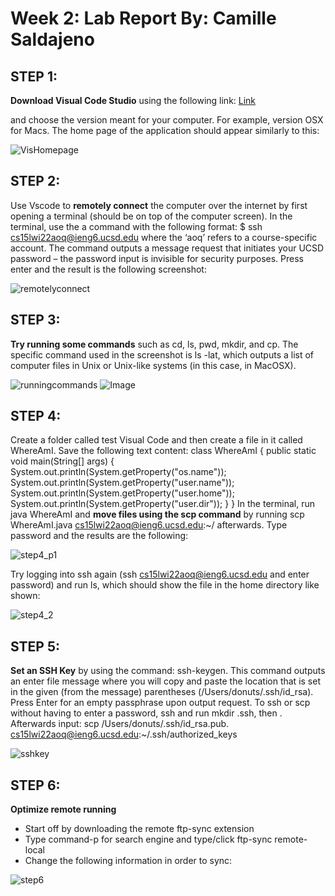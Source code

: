 __Week 2: Lab Report By: Camille Saldajeno__
=========

STEP 1:
---------

__Download Visual Code Studio__ using the following link: 
[Link][1]

[1]: https://code.visualstudio.com/ 

and choose the version meant for your computer. For example, version OSX for Macs. The home page of the application should appear similarly to this:

![VisHomepage](https://user-images.githubusercontent.com/91626896/150620490-b7beec5f-846e-4daf-acbe-f07b8f978b3e.png)


STEP 2:
---------
Use Vscode to __remotely connect__ the computer over the internet by first opening a terminal (should be on top of the computer screen). In the terminal, use the a command with the following format:
$ ssh cs15lwi22aoq@ieng6.ucsd.edu  where the ‘aoq’ refers to a course-specific account. The command outputs a message request that initiates your UCSD password – the password input is invisible for security purposes. Press enter and the result is the following screenshot:

![remotelyconnect](https://user-images.githubusercontent.com/91626896/150620546-1ed72251-071b-4d7f-a7d7-a115d2cbc684.png)


STEP 3:
---------
__Try running some commands__ such as cd, ls, pwd, mkdir, and cp. The specific command used in the screenshot is ls -lat, which outputs a list of computer files in Unix or Unix-like systems (in this case, in MacOSX).

![runningcommands](https://user-images.githubusercontent.com/91626896/150620571-283992f7-6d6a-47e8-aa24-3067ca06b556.png)
![Image][1]

STEP 4:
---------
Create a folder called test Visual Code and then create a file in it called WhereAmI. Save the following text content:
class WhereAmI {
  public static void main(String[] args) {
    System.out.println(System.getProperty("os.name"));
    System.out.println(System.getProperty("user.name"));
    System.out.println(System.getProperty("user.home"));
    System.out.println(System.getProperty("user.dir"));
  }
}
In the terminal, run java WhereAmI and __move files using the scp command__ by running scp WhereAmI.java cs15lwi22aoq@ieng6.ucsd.edu:~/ afterwards. Type password and the results are the following:

![step4_p1](https://user-images.githubusercontent.com/91626896/150620629-0bcf7b0e-f260-40ee-8b7d-8168984003f6.png)

Try logging into ssh again (ssh cs15lwi22aoq@ieng6.ucsd.edu and enter password) and run ls, which should show the file in the home directory like shown:

![step4_2](https://user-images.githubusercontent.com/91626896/150620641-4ab51f72-4ae8-4afa-a83a-691842e0054b.png)

STEP 5:
---------
__Set an SSH Key__ by using the command: ssh-keygen. This command outputs an enter file message where you will copy and paste the location that is set in the given (from the message) parentheses (/Users/donuts/.ssh/id_rsa). Press Enter for an empty passphrase upon output request. To ssh or scp without having to enter a password, ssh and run mkdir .ssh, then <logout>. Afterwards input:
scp /Users/donuts/.ssh/id_rsa.pub. cs15lwi22aoq@ieng6.ucsd.edu:~/.ssh/authorized_keys

![sshkey](https://user-images.githubusercontent.com/91626896/150620719-0a3298ec-0a59-4967-be3a-6ff4fddb21f3.png)

STEP 6:
---------
__Optimize remote running__
- Start off by downloading the remote ftp-sync extension
- Type command-p for search engine and type/click ftp-sync remote-local
- Change the following information in order to sync:
  
![step6](https://user-images.githubusercontent.com/91626896/150620730-3544b3d9-261d-47df-bd10-9106e0230406.png)
